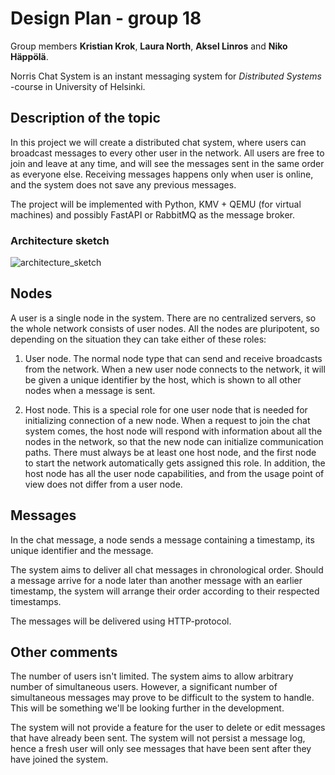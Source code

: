 # Design Plan - group 18

Group members **Kristian Krok**, **Laura North**, **Aksel Linros** and **Niko Häppölä**.

Norris Chat System is an instant messaging system for *Distributed Systems* -course in University of Helsinki.

## Description of the topic

In this project we will create a distributed chat system, where users can broadcast messages to every other user in the network. All users are free to join and leave at any time, and will see the messages sent in the same order as everyone else. Receiving messages happens only when user is online, and the system does not save any previous messages.

The project will be implemented with Python, KMV + QEMU (for virtual machines) and possibly FastAPI or RabbitMQ as the message broker.

### Architecture sketch

![architecture_sketch](https://github.com/kriskrok/norris-file-system/blob/main/documents/system_architecture.drawio.png)

## Nodes

A user is a single node in the system. There are no centralized servers, so the whole network consists of user nodes. All the nodes are pluripotent, so depending on the situation they can take either of these roles:

1) User node. The normal node type that can send and receive broadcasts from the network. When a new user node connects to the network, it will be given a unique identifier by the host, which is shown to all other nodes when a message is sent.

2) Host node. This is a special role for one user node that is needed for initializing connection of a new node. When a request to join the chat system comes, the host node will respond with information about all the nodes in the network, so that the new node can initialize communication paths. There must always be at least one host node, and the first node to start the network automatically gets assigned this role. In addition, the host node has all the user node capabilities, and from the usage point of view does not differ from a user node.

## Messages

In the chat message, a node sends a message containing a timestamp, its unique identifier and the message.

The system aims to deliver all chat messages in chronological order. Should a message arrive for a node later than another message with an earlier timestamp, the system will arrange their order according to their respected timestamps.

The messages will be delivered using HTTP-protocol.

## Other comments

The number of users isn't limited. The system aims to allow arbitrary number of simultaneous users. However, a significant number of simultaneous messages may prove to be difficult to the system to handle. This will be something we'll be looking further in the development.

The system will not provide a feature for the user to delete or edit messages that have already been sent. The system will not persist a message log, hence a fresh user will only see messages that have been sent after they have joined the system.